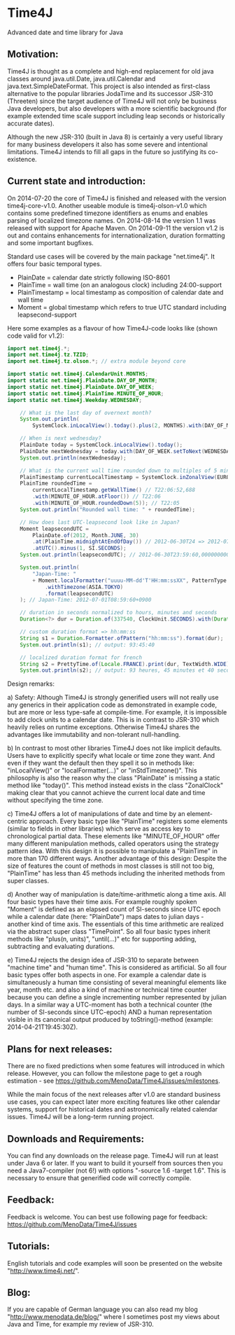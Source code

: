 Time4J
======

Advanced date and time library for Java

Motivation:
-----------

Time4J is thought as a complete and high-end replacement for old java classes around java.util.Date, java.util.Calendar and java.text.SimpleDateFormat. This project is also intended as first-class alternative to the popular libraries JodaTime and its successor JSR-310 (Threeten) since the target audience of Time4J will not only be business Java developers, but also developers with a more scientific background (for example extended time scale support including leap seconds or historically accurate dates).

Although the new JSR-310 (built in Java 8) is certainly a very useful library for many business developers it also has some severe and intentional limitations. Time4J intends to fill all gaps in the future so justifying its co-existence.

Current state and introduction:
-------------------------------

On 2014-07-20 the core of Time4J is finished and released with the version time4j-core-v1.0. Another useable module is time4j-olson-v1.0 which contains some predefined timezone identifiers as enums and enables parsing of localized timezone names. On 2014-08-14 the version 1.1 was released with support for Apache Maven. On 2014-09-11 the version v1.2 is out and contains enhancements for internationalization, duration formatting and some important bugfixes.

Standard use cases will be covered by the main package "net.time4j". It offers four basic temporal types.

- PlainDate = calendar date strictly following ISO-8601
- PlainTime = wall time (on an analogous clock) including 24:00-support
- PlainTimestamp = local timestamp as composition of calendar date and wall time
- Moment = global timestamp which refers to true UTC standard including leapsecond-support

Here some examples as a flavour of how Time4J-code looks like (shown code valid for v1.2):

```java
import net.time4j.*;
import net.time4j.tz.TZID;
import net.time4j.tz.olson.*; // extra module beyond core

import static net.time4j.CalendarUnit.MONTHS;
import static net.time4j.PlainDate.DAY_OF_MONTH;
import static net.time4j.PlainDate.DAY_OF_WEEK;
import static net.time4j.PlainTime.MINUTE_OF_HOUR;
import static net.time4j.Weekday.WEDNESDAY;

	// What is the last day of overnext month?
	System.out.println(
		SystemClock.inLocalView().today().plus(2, MONTHS).with(DAY_OF_MONTH.maximized()));

	// When is next wednesday?
	PlainDate today = SystemClock.inLocalView().today();
	PlainDate nextWednesday = today.with(DAY_OF_WEEK.setToNext(WEDNESDAY));
	System.out.println(nextWednesday);

	// What is the current wall time rounded down to multiples of 5 minutes?
	PlainTimestamp currentLocalTimestamp = SystemClock.inZonalView(EUROPE.BERLIN).now();
	PlainTime roundedTime =
		currentLocalTimestamp.getWallTime() // T22:06:52,688
		.with(MINUTE_OF_HOUR.atFloor()) // T22:06
		.with(MINUTE_OF_HOUR.roundedDown(5)); // T22:05
	System.out.println("Rounded wall time: " + roundedTime);

	// How does last UTC-leapsecond look like in Japan?
	Moment leapsecondUTC =
		PlainDate.of(2012, Month.JUNE, 30)
		.at(PlainTime.midnightAtEndOfDay()) // 2012-06-30T24 => 2012-07-01T00
		.atUTC().minus(1, SI.SECONDS);
	System.out.println(leapsecondUTC); // 2012-06-30T23:59:60,000000000Z

	System.out.println(
		"Japan-Time: "
		+ Moment.localFormatter("uuuu-MM-dd'T'HH:mm:ssXX", PatternType.CLDR)
			.withTimezone(ASIA.TOKYO)
			.format(leapsecondUTC)
	); // Japan-Time: 2012-07-01T08:59:60+0900

	// duration in seconds normalized to hours, minutes and seconds
	Duration<?> dur = Duration.of(337540, ClockUnit.SECONDS).with(Duration.STD_CLOCK_PERIOD);

	// custom duration format => hh:mm:ss
	String s1 = Duration.Formatter.ofPattern("hh:mm:ss").format(dur);
	System.out.println(s1); // output: 93:45:40

	// localized duration format for french
	String s2 = PrettyTime.of(Locale.FRANCE).print(dur, TextWidth.WIDE);
	System.out.println(s2); // output: 93 heures, 45 minutes et 40 secondes
```

Design remarks:

a) Safety: Although Time4J is strongly generified users will not really use any generics in their application code as demonstrated in example code, but are more or less type-safe at compile-time. For example, it is impossible to add clock units to a calendar date. This is in contrast to JSR-310 which heavily relies on runtime exceptions. Otherwise Time4J shares the advantages like immutability and non-tolerant null-handling.

b) In contrast to most other libraries Time4J does not like implicit defaults. Users have to explicitly specify what locale or time zone they want. And even if they want the default then they spell it so in methods like: "inLocalView()" or "localFormatter(...)" or "inStdTimezone()". This philosophy is also the reason why the class "PlainDate" is missing a static method like "today()". This method instead exists in the class "ZonalClock" making clear that you cannot achieve the current local date and time without specifying the time zone.

c) Time4J offers a lot of manipulations of date and time by an element-centric approach. Every basic type like 
"PlainTime" registers some elements (similar to fields in other libraries) which serve as access key to chronological partial data. These elements like "MINUTE_OF_HOUR" offer many different manipulation methods, called operators using the strategy pattern idea. With this design it is possible to manipulate a "PlainTime" in more than 170 different ways. Another advantage of this design: Despite the size of features the count of methods in most classes is still not too big, "PlainTime" has less than 45 methods including the inherited methods from super classes.

d) Another way of manipulation is date/time-arithmetic along a time axis. All four basic types have their time axis. For example roughly spoken "Moment" is defined as an elapsed count of SI-seconds since UTC epoch while a calendar date (here: "PlainDate") maps dates to julian days - another kind of time axis. The essentials of this time arithmetic are realized via the abstract super class "TimePoint". So all four basic types inherit methods like "plus(n, units)", "until(...)" etc for supporting adding, subtracting and evaluating durations.

e) Time4J rejects the design idea of JSR-310 to separate between "machine time" and "human time". This is considered as artificial. So all four basic types offer both aspects in one. For example a calendar date is simultaneously a human time consisting of several meaningful elements like year, month etc. and also a kind of machine or technical time counter because you can define a single incrementing number represented by julian days. In a similar way a UTC-moment has both a technical counter (the number of SI-seconds since UTC-epoch) AND a human representation visible in its canonical output produced by toString()-method (example: 2014-04-21T19:45:30Z).

Plans for next releases:
----------------------------------

There are no fixed predictions when some features will introduced in which release. However, you can follow the milestone page to get a rough estimation - see https://github.com/MenoData/Time4J/issues/milestones.

While the main focus of the next releases after v1.0 are standard business use cases, you can expect later more exciting features like other calendar systems, support for historical dates and astronomically related calendar issues. Time4J will be a long-term running project.


Downloads and Requirements:
---------------------------

You can find any downloads on the release page. Time4J will run at least under Java 6 or later. If you want to build it yourself from sources then you need a Java7-compiler (not 6!) with options "-source 1.6 -target 1.6". This is necessary to ensure that generified code will correctly compile.

Feedback:
---------

Feedback is welcome. You can best use following page for feedback: https://github.com/MenoData/Time4J/issues

Tutorials:
----------

English tutorials and code examples will soon be presented on the website "http://www.time4j.net/".

Blog:
-----

If you are capable of German language you can also read my blog "http://www.menodata.de/blog/" where I sometimes post my views about Java and Time, for example my review of JSR-310.
